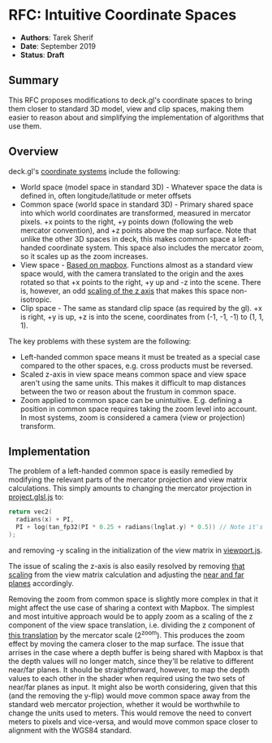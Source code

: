 # RFC: Intuitive Coordinate Spaces

* **Authors**: Tarek Sherif
* **Date**: September 2019
* **Status**: **Draft**


## Summary

This RFC proposes modifications to deck.gl's coordinate spaces to bring them closer to standard 3D model, view and clip spaces, making them easier to reason about and simplifying the implementation of algorithms that use them.

## Overview

deck.gl's [coordinate systems](https://deck.gl/#/documentation/developer-guide/coordinate-systems) include the following:
- World space (model space in standard 3D) - Whatever space the data is defined in, often longitude/latitude or meter offsets
- Common space (world space in standard 3D) - Primary shared space into which world coordinates are transformed, measured in mercator pixels. +x points to the right, +y points down (following the web mercator convention), and +z points above the map surface. Note that unlike the other 3D spaces in deck, this makes common space a left-handed coordinate system. This space also includes the mercator zoom, so it scales up as the zoom increases.
- View space - [Based on mapbox](https://deck.gl/#/documentation/developer-guide/coordinate-systems). Functions almost as a standard view space would, with the camera translated to the origin and the axes rotated so that +x points to the right, +y up and -z into the scene. There is, however, an odd [scaling of the z axis](https://github.com/uber-common/viewport-mercator-project/blob/master/src/web-mercator-utils.js#L195) that makes this space non-isotropic.
- Clip space - The same as standard clip space (as required by the gl). +x is right, +y is up, +z is into the scene, coordinates from (-1, -1, -1) to (1, 1, 1).

The key problems with these system are the following:
- Left-handed common space means it must be treated as a special case compared to the other spaces, e.g. cross products must be reversed.
- Scaled z-axis in view space means common space and view space aren't using the same units. This makes it difficult to map distances between the two or reason about the frustum in common space.
- Zoom applied to common space can be unintuitive. E.g. defining a position in common space requires taking the zoom level into account. In most systems, zoom is considered a camera (view or projection) transform.


## Implementation

The problem of a left-handed common space is easily remedied by modifying the relevant parts of the mercator projection and view matrix calculations. This simply amounts to changing the mercator projection in [project.glsl.js](https://github.com/visgl/deck.gl/blob/master/modules/core/src/shaderlib/project/project.glsl.js#L99-L102) to:
```c
return vec2(
  radians(x) + PI,
  PI + log(tan_fp32(PI * 0.25 + radians(lnglat.y) * 0.5)) // Note it's now `PI + ...`
);
```
and removing -y scaling in the initialization of the view matrix in [viewport.js](https://github.com/visgl/deck.gl/blob/master/modules/core/src/viewports/viewport.js#L354).

The issue of scaling the z-axis is also easily resolved by removing [that scaling](https://github.com/uber-common/viewport-mercator-project/blob/master/src/web-mercator-utils.js#L195) from the view matrix calculation and adjusting the [near and far planes](https://github.com/uber-common/viewport-mercator-project/blob/master/src/web-mercator-utils.js#L236-L237) accordingly.

Removing the zoom from common space is slightly more complex in that it might affect the use case of sharing a context with Mapbox. The simplest and most intuitive approach would be to apply zoom as a scaling of the z component of the view space translation, i.e. dividing the z component of [this translation](https://github.com/uber-common/viewport-mercator-project/blob/master/src/web-mercator-utils.js#L191) by the mercator scale (2<sup>zoom</sup>). This produces the zoom effect by moving the camera closer to the map surface. The issue that arrises in the case where a depth buffer is being shared with Mapbox is that the depth values will no longer match, since they'll be relative to different near/far planes. It should be straightforward, however, to map the depth values to each other in the shader when required using the two sets of near/far planes as input. It might also be worth considering, given that this (and the removing the y-flip) would move common space away from the standard web mercator projection, whether it would be worthwhile to change the units used to meters. This would remove the need to convert meters to pixels and vice-versa, and would move common space closer to alignment with the WGS84 standard.

